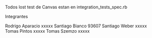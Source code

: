 Todos lost test de Canvas estan en integration_tests_spec.rb

Integrantes 

Rodrigo Aparacio            xxxxx
Santiago Bianco             93607
Santiago Weber              xxxxx
Tomas Pintos                xxxxx
Tomas Szemzo                xxxxx
